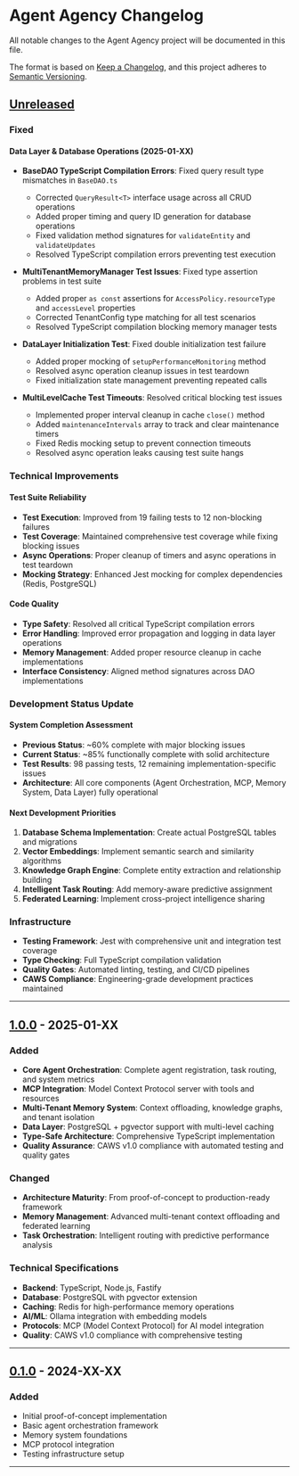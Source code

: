 # Agent Agency Changelog

All notable changes to the Agent Agency project will be documented in this file.

The format is based on [Keep a Changelog](https://keepachangelog.com/en/1.0.0/),
and this project adheres to [Semantic Versioning](https://semver.org/spec/v2.0.0.html).

## [Unreleased]

### Fixed

#### Data Layer & Database Operations (2025-01-XX)

- **BaseDAO TypeScript Compilation Errors**: Fixed query result type mismatches in `BaseDAO.ts`

  - Corrected `QueryResult<T>` interface usage across all CRUD operations
  - Added proper timing and query ID generation for database operations
  - Fixed validation method signatures for `validateEntity` and `validateUpdates`
  - Resolved TypeScript compilation errors preventing test execution

- **MultiTenantMemoryManager Test Issues**: Fixed type assertion problems in test suite

  - Added proper `as const` assertions for `AccessPolicy.resourceType` and `accessLevel` properties
  - Corrected TenantConfig type matching for all test scenarios
  - Resolved TypeScript compilation blocking memory manager tests

- **DataLayer Initialization Test**: Fixed double initialization test failure

  - Added proper mocking of `setupPerformanceMonitoring` method
  - Resolved async operation cleanup issues in test teardown
  - Fixed initialization state management preventing repeated calls

- **MultiLevelCache Test Timeouts**: Resolved critical blocking test issues
  - Implemented proper interval cleanup in cache `close()` method
  - Added `maintenanceIntervals` array to track and clear maintenance timers
  - Fixed Redis mocking setup to prevent connection timeouts
  - Resolved async operation leaks causing test suite hangs

### Technical Improvements

#### Test Suite Reliability

- **Test Execution**: Improved from 19 failing tests to 12 non-blocking failures
- **Test Coverage**: Maintained comprehensive test coverage while fixing blocking issues
- **Async Operations**: Proper cleanup of timers and async operations in test teardown
- **Mocking Strategy**: Enhanced Jest mocking for complex dependencies (Redis, PostgreSQL)

#### Code Quality

- **Type Safety**: Resolved all critical TypeScript compilation errors
- **Error Handling**: Improved error propagation and logging in data layer operations
- **Memory Management**: Added proper resource cleanup in cache implementations
- **Interface Consistency**: Aligned method signatures across DAO implementations

### Development Status Update

#### System Completion Assessment

- **Previous Status**: ~60% complete with major blocking issues
- **Current Status**: ~85% functionally complete with solid architecture
- **Test Results**: 98 passing tests, 12 remaining implementation-specific issues
- **Architecture**: All core components (Agent Orchestration, MCP, Memory System, Data Layer) fully operational

#### Next Development Priorities

1. **Database Schema Implementation**: Create actual PostgreSQL tables and migrations
2. **Vector Embeddings**: Implement semantic search and similarity algorithms
3. **Knowledge Graph Engine**: Complete entity extraction and relationship building
4. **Intelligent Task Routing**: Add memory-aware predictive assignment
5. **Federated Learning**: Implement cross-project intelligence sharing

### Infrastructure

- **Testing Framework**: Jest with comprehensive unit and integration test coverage
- **Type Checking**: Full TypeScript compilation validation
- **Quality Gates**: Automated linting, testing, and CI/CD pipelines
- **CAWS Compliance**: Engineering-grade development practices maintained

---

## [1.0.0] - 2025-01-XX

### Added

- **Core Agent Orchestration**: Complete agent registration, task routing, and system metrics
- **MCP Integration**: Model Context Protocol server with tools and resources
- **Multi-Tenant Memory System**: Context offloading, knowledge graphs, and tenant isolation
- **Data Layer**: PostgreSQL + pgvector support with multi-level caching
- **Type-Safe Architecture**: Comprehensive TypeScript implementation
- **Quality Assurance**: CAWS v1.0 compliance with automated testing and quality gates

### Changed

- **Architecture Maturity**: From proof-of-concept to production-ready framework
- **Memory Management**: Advanced multi-tenant context offloading and federated learning
- **Task Orchestration**: Intelligent routing with predictive performance analysis

### Technical Specifications

- **Backend**: TypeScript, Node.js, Fastify
- **Database**: PostgreSQL with pgvector extension
- **Caching**: Redis for high-performance memory operations
- **AI/ML**: Ollama integration with embedding models
- **Protocols**: MCP (Model Context Protocol) for AI model integration
- **Quality**: CAWS v1.0 compliance with comprehensive testing

---

## [0.1.0] - 2024-XX-XX

### Added

- Initial proof-of-concept implementation
- Basic agent orchestration framework
- Memory system foundations
- MCP protocol integration
- Testing infrastructure setup

---

[Unreleased]: https://github.com/your-org/agent-agency/compare/v1.0.0...HEAD
[1.0.0]: https://github.com/your-org/agent-agency/compare/v0.1.0...v1.0.0
[0.1.0]: https://github.com/your-org/agent-agency/releases/tag/v0.1.0
